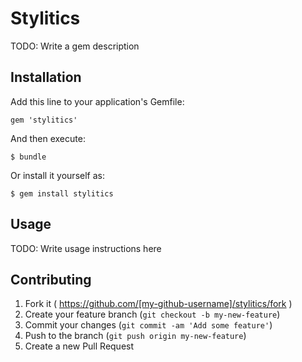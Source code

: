 # Stylitics

TODO: Write a gem description

## Installation

Add this line to your application's Gemfile:

    gem 'stylitics'

And then execute:

    $ bundle

Or install it yourself as:

    $ gem install stylitics

## Usage

TODO: Write usage instructions here

## Contributing

1. Fork it ( https://github.com/[my-github-username]/stylitics/fork )
2. Create your feature branch (`git checkout -b my-new-feature`)
3. Commit your changes (`git commit -am 'Add some feature'`)
4. Push to the branch (`git push origin my-new-feature`)
5. Create a new Pull Request
